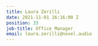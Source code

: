 ```yaml
---
title: Laura Zerilli
date: 2021-11-01 16:16:00 Z
position: 33
job-title: Office Manager
email: laura.zerilli@novel.audio
---
```


